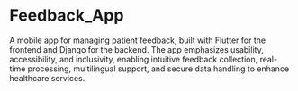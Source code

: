 # Feedback_App
A mobile app for managing patient feedback, built with Flutter for the frontend and Django for the backend. The app emphasizes usability, accessibility, and inclusivity, enabling intuitive feedback collection, real-time processing, multilingual support, and secure data handling to enhance healthcare services.
